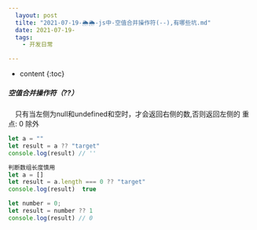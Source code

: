 ```yaml
---
  layout: post
  tilte: "2021-07-19-🌦🌦-js中-空值合并操作符(--),有哪些坑.md"
  date: 2021-07-19-
  tags: 
    - 开发日常

---
```



* content
{:toc}


##### 空值合并操作符（??）
　只有当左侧为null和undefined和空时，才会返回右侧的数,否则返回左侧的
    重点: 0 除外
　
```js
let a = ""
let result = a ?? "target"
console.log(result) // ''
```

```js
判断数组长度慎用
let a = []
let result = a.length === 0 ?? "target"
console.log(result)  true
```

```js
let number = 0;
let result = number ?? 1
console.log(result) // 0
```
